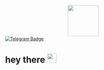 
<div id="header" align="center">
  <img src="http://media.giphy.com/media/BferOKonYOspm28AiB/giphy.gif" width="100"/>
</div>
<div id="badges">
   <a href="https://t.me/miss_margo27">
  <img src="https://img.shields.io/badge/Telegram-blue?logo=telegram&logoColor=white&style=for-the-badge" alt="Telegram Badge"/>
      </a>
</div>
</div id="badges">
  <img src="https://komarev.com/ghpvc/?margaritatrudolubova=margaritatrudolubova&style=flat-square&color=blue" alt=""/>
</div>
<h1>
  hey there
  <img src="https://media.giphy.com/media/hvRJCLFzcasrR4ia7z/giphy.gif" width="30px"/>
</h1>
<!--
**margaritatrudolubova/margaritatrudolubova** is a ✨ _special_ ✨ repository because its `README.md` (this file) appears on your GitHub profile.

Here are some ideas to get you started:

- 🔭 I’m currently working on ...
- 🌱 I’m currently learning ...
- 👯 I’m looking to collaborate on ...
- 🤔 I’m looking for help with ...
- 💬 Ask me about ...
- 📫 How to reach me: ...
- 😄 Pronouns: ...
- ⚡ Fun fact: ...
-->
